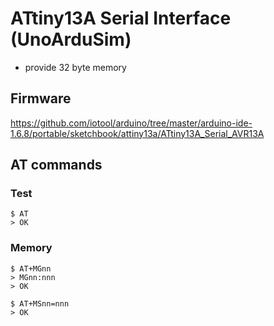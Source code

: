 # ATtiny13A Serial Interface (UnoArduSim)

* provide 32 byte memory

## Firmware

https://github.com/iotool/arduino/tree/master/arduino-ide-1.6.8/portable/sketchbook/attiny13a/ATtiny13A_Serial_AVR13A

## AT commands

### Test

```
$ AT
> OK
```

### Memory

```
$ AT+MGnn
> MGnn:nnn
> OK

$ AT+MSnn=nnn
> OK
```
